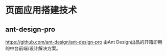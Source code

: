 # 页面应用搭建技术

## ant-design-pro

https://github.com/ant-design/ant-design-pro 
由Ant Design出品的开箱即用的中台前端/设计解决方案。
